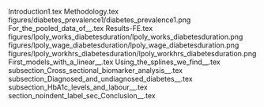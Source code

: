 Introduction1.tex
Methodology.tex
figures/diabetes_prevalence1/diabetes_prevalence1.png
For_the_pooled_data_of__.tex
Results-FE.tex
figures/lpoly_works_diabetesduration/lpoly_works_diabetesduration.png
figures/lpoly_wage_diabetesduration/lpoly_wage_diabetesduration.png
figures/lpoly_workhrs_diabetesduration/lpoly_workhrs_diabetesduration.png
First_models_with_a_linear__.tex
Using_the_splines_we_find__.tex
subsection_Cross_sectional_biomarker_analysis__.tex
subsection_Diagnosed_and_undiagnosed_diabetes__.tex
subsection_HbA1c_levels_and_labour__.tex
section_noindent_label_sec_Conclusion__.tex

  
  